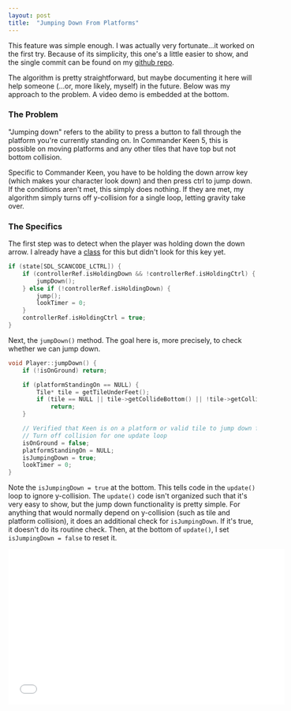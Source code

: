 ```yaml
---
layout: post
title:  "Jumping Down From Platforms"
---
```

This feature was simple enough. I was actually very fortunate...it worked on
the first try. Because of its simplicity, this one's a little easier to show,
and the single commit can be found on my [github
repo](https://github.com/PlanetLotus/keen5-linux/commit/478e558128273ffd0bff4101a6d213475e3e9519).

The algorithm is pretty straightforward, but maybe documenting it here will
help someone (...or, more likely, myself) in the future. Below was my approach
to the problem. A video demo is embedded at the bottom.

### The Problem

"Jumping down" refers to the ability to press a button to fall through the
platform you're currently standing on. In Commander Keen 5, this is possible on
moving platforms and any other tiles that have top but not bottom collision.

Specific to Commander Keen, you have to be holding the down arrow key (which
makes your character look down) and then press ctrl to jump down. If
the conditions aren't met, this simply does nothing. If they are met, my
algorithm simply turns off y-collision for a single loop, letting gravity take over.

### The Specifics

The first step was to detect when the player was holding down the down arrow. I
already have a
[class](https://github.com/PlanetLotus/keen5-linux/blob/master/src/Controller.cpp)
for this but didn't look for this key yet.

```c++
if (state[SDL_SCANCODE_LCTRL]) {
    if (controllerRef.isHoldingDown && !controllerRef.isHoldingCtrl) {
        jumpDown();
    } else if (!controllerRef.isHoldingDown) {
        jump();
        lookTimer = 0;
    }
    controllerRef.isHoldingCtrl = true;
}
```

Next, the `jumpDown()` method. The goal here is, more precisely, to check
whether we can jump down.

```c++
void Player::jumpDown() {
    if (!isOnGround) return;

    if (platformStandingOn == NULL) {
        Tile* tile = getTileUnderFeet();
        if (tile == NULL || tile->getCollideBottom() || !tile->getCollideTop())
            return;
    }

    // Verified that Keen is on a platform or valid tile to jump down from
    // Turn off collision for one update loop
    isOnGround = false;
    platformStandingOn = NULL;
    isJumpingDown = true;
    lookTimer = 0;
}
```

Note the `isJumpingDown = true` at the bottom. This tells code in the
`update()` loop to ignore y-collision. The `update()` code isn't organized such
that it's very easy to show, but the jump down functionality is pretty simple.
For anything that would normally depend on y-collision (such as tile and
platform collision), it does an additional check for `isJumpingDown`.
If it's true, it doesn't do its routine check. Then, at the bottom of
`update()`, I set `isJumpingDown = false` to reset it.

<iframe width="560" height="315" src="//www.youtube.com/embed/0dpIANDihlI" frameborder="0" allowfullscreen></iframe>
